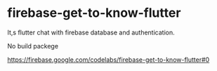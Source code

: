 # firebase-get-to-know-flutter
It,s flutter chat with firebase database and authentication. 


No build packege

https://firebase.google.com/codelabs/firebase-get-to-know-flutter#0
